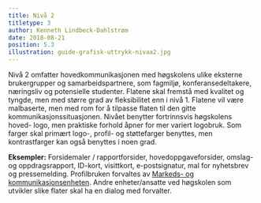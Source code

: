 ```yaml
---
title: Nivå 2
titletype: 3
author: Kenneth Lindbeck-Dahlstrøm
date: 2018-08-21
position: 5.3
illustration: guide-grafisk-uttrykk-nivaa2.jpg
---
```


Nivå 2 omfatter hovedkommunikasjonen med høgskolens ulike eksterne brukergrupper og samarbeidspartnere, som fagmiljø, konferansedeltakere, næringsliv og potensielle studenter. Flatene skal fremstå med kvalitet og tyngde, men med større grad av fleksibilitet enn i nivå 1. Flatene vil være malbaserte, men med rom for å tilpasse flaten til den gitte kommunikasjonssituasjonen. Nivået benytter fortrinnsvis høgskolens hoved- logo, men praktiske forhold åpner for mer variert logobruk. Som farger skal primært logo-, profil- og støttefarger benyttes, men kontrastfarger kan også benyttes i noen grad.

**Eksempler:** Forsidemaler / rapportforsider, hovedoppgaveforsider, omslag- og oppdragsrapport, ID-kort, visittkort, e-postsignatur, mal for nyhetsbrev og pressemelding. Profilbruken forvaltes av [Markeds- og kommunikasjonsenheten](https://www.hiof.no/om/organisasjon/administrasjonen/fellesadministrasjonen/markeds-og-kommunikasjonsenheten/). Andre enheter/ansatte ved høgskolen som utvikler slike flater skal ha en dialog med forvalter.
